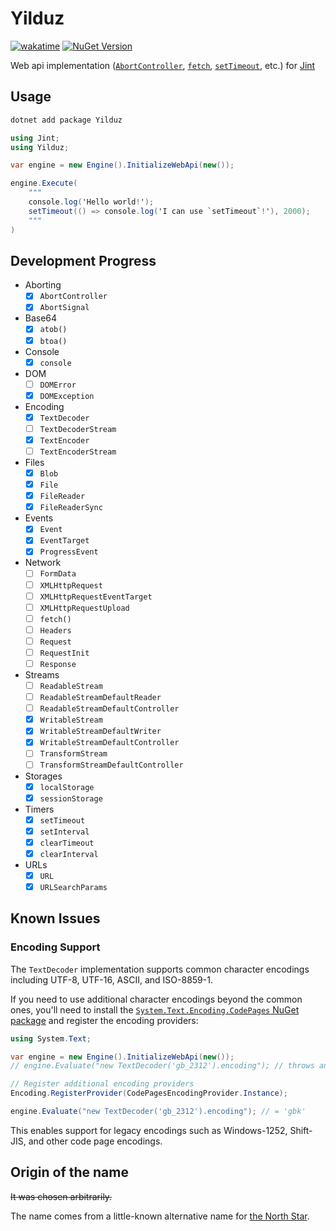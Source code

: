 # Yilduz

[![wakatime](https://wakatime.com/badge/github/Zaitonn/Yilduz.svg)](https://wakatime.com/badge/github/Zaitonn/Yilduz)
[![NuGet Version](https://img.shields.io/nuget/v/Yilduz)](https://www.nuget.org/packages/Yilduz)

Web api implementation ([`AbortController`](https://developer.mozilla.org/en-US/docs/Web/API/AbortController), [`fetch`](https://developer.mozilla.org/en-US/docs/Web/API/Window/fetch), [`setTimeout`](https://developer.mozilla.org/en-US/docs/Web/API/Window/setTimeout), etc.) for [Jint](https://github.com/sebastienros/jint)

## Usage

```sh
dotnet add package Yilduz
```

```cs
using Jint;
using Yilduz;

var engine = new Engine().InitializeWebApi(new());

engine.Execute(
    """
    console.log('Hello world!');
    setTimeout(() => console.log('I can use `setTimeout`!'), 2000);
    """
)
```

## Development Progress

- Aborting
  - [x] `AbortController`
  - [x] `AbortSignal`
- Base64
  - [x] `atob()`
  - [x] `btoa()`
- Console
  - [x] `console`
- DOM
  - [ ] `DOMError`
  - [x] `DOMException`
- Encoding
  - [x] `TextDecoder`
  - [ ] `TextDecoderStream`
  - [x] `TextEncoder`
  - [ ] `TextEncoderStream`
- Files
  - [x] `Blob`
  - [x] `File`
  - [x] `FileReader`
  - [x] `FileReaderSync`
- Events
  - [x] `Event`
  - [x] `EventTarget`
  - [x] `ProgressEvent`
- Network
  - [ ] `FormData`
  - [ ] `XMLHttpRequest`
  - [ ] `XMLHttpRequestEventTarget`
  - [ ] `XMLHttpRequestUpload`
  - [ ] `fetch()`
  - [ ] `Headers`
  - [ ] `Request`
  - [ ] `RequestInit`
  - [ ] `Response`
- Streams
  - [ ] `ReadableStream`
  - [ ] `ReadableStreamDefaultReader`
  - [ ] `ReadableStreamDefaultController`
  - [x] `WritableStream`
  - [x] `WritableStreamDefaultWriter`
  - [x] `WritableStreamDefaultController`
  - [ ] `TransformStream`
  - [ ] `TransformStreamDefaultController`
- Storages
  - [x] `localStorage`
  - [x] `sessionStorage`
- Timers
  - [x] `setTimeout`
  - [x] `setInterval`
  - [x] `clearTimeout`
  - [x] `clearInterval`
- URLs
  - [x] `URL`
  - [x] `URLSearchParams`

## Known Issues

### Encoding Support

The `TextDecoder` implementation supports common character encodings including UTF-8, UTF-16, ASCII, and ISO-8859-1.

If you need to use additional character encodings beyond the common ones, you'll need to install the [`System.Text.Encoding.CodePages` NuGet package](https://www.nuget.org/packages/System.Text.Encoding.CodePages/) and register the encoding providers:

```cs
using System.Text;

var engine = new Engine().InitializeWebApi(new());
// engine.Evaluate("new TextDecoder('gb_2312').encoding"); // throws an error

// Register additional encoding providers
Encoding.RegisterProvider(CodePagesEncodingProvider.Instance);

engine.Evaluate("new TextDecoder('gb_2312').encoding"); // = 'gbk'
```

This enables support for legacy encodings such as Windows-1252, Shift-JIS, and other code page encodings.

## Origin of the name

~~It was chosen arbitrarily.~~

The name comes from a little-known alternative name for [the North Star](https://en.wikipedia.org/wiki/Polaris).
